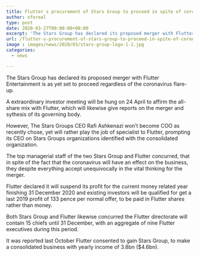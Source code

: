 ```yaml
---
title: Flutter s procurement of Stars Group to proceed in spite of coronavirus concern
author: xforeal 
type: post
date: 2020-03-27T00:00:00+00:00
excerpt: 'The Stars Group has declared its proposed merger with Flutter Entertainment is as yet set to proceed in spite of the coronavirus outbreak '
url: /flutter-s-procurement-of-stars-group-to-proceed-in-spite-of-coronavirus-concern/
image : images/news/2020/03/stars-group-logo-1-1.jpg
categories:
  - news

---
```

The Stars Group has declared its proposed merger with Flutter Entertainment is as yet set to proceed regardless of the coronavirus flare-up. 

A extraordinary investor meeting will be hung on 24 April to affirm the all-share mix with Flutter, which will likewise give reports on the merger and sythesis of its governing body. 

However, The Stars Groups CEO Rafi Ashkenazi won&#8217;t become COO as recently chose, yet will rather play the job of specialist to Flutter, prompting its CEO on Stars Groups organizations identified with the consolidated organization. 

The top managerial staff of the two Stars Group and Flutter concurred, that in spite of the fact that the coronavirus will have an effect on the business, they despite everything accept unequivocally in the vital thinking for the merger. 

Flutter declared it will suspend its profit for the current money related year finishing 31 December 2020 and existing investors will be qualified for get a last 2019 profit of 133 pence per normal offer, to be paid in Flutter shares rather than money. 

Both Stars Group and Flutter likewise concurred the Flutter directorate will contain 15 chiefs until 31 December, with an aggregate of nine Flutter executives during this period. 

It was reported last October Flutter consented to gain Stars Group, to make a consolidated business with yearly income of 3.8bn ($4.6bn).